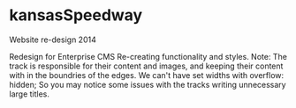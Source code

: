 kansasSpeedway
==============

Website re-design 2014

Redesign for Enterprise CMS 
Re-creating functionality and styles.
Note: The track is responsible for their content and images, and keeping their content with in the boundries of the edges.
We can't have set widths with overflow: hidden; So you may notice some issues with the tracks writing unnecessary large titles.


